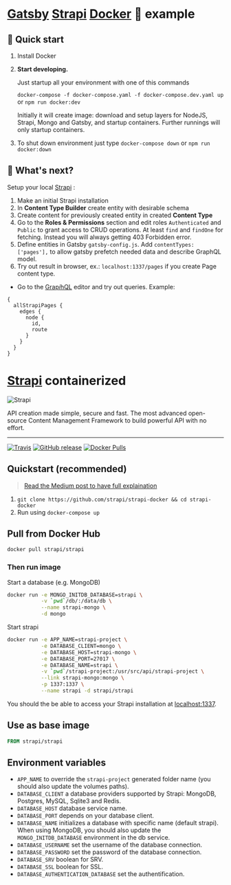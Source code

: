 # [Gatsby](https://www.gatsbyjs.org/) [Strapi](https://github.com/strapi/strapi) [Docker](https://www.docker.com/) 🐳 example 

## 🚀 Quick start

1.  Install Docker

1.  **Start developing.**

    Just startup all your environment with one of this commands

    `docker-compose -f docker-compose.yaml -f docker-compose.dev.yaml up` or `npm run docker:dev`
    
    Initially it will create image: download and setup layers for NodeJS, Strapi, Mongo and Gatsby, and startup containers. Further runnings will only startup containers.

1.  To shut down environment just type `docker-compose down` or `npm run docker:down`
    
## 🧐 What's next?

Setup your local [Strapi](https://localhost:1337/admin) :

1. Make an initial Strapi installation
1. In **Content Type Builder** create entity with desirable schema
1. Create content for previously created entity in created **Content Type**
1. Go to the **Roles & Permissions** section and edit roles `Authenticated` and `Public` to grant access to CRUD operations. At least `find` and `findOne` for fetching. Instead you will always getting 403 Forbidden error.
1. Define entities in Gatsby `gatsby-config.js`. Add `contentTypes: ['pages'],` to allow gatsby prefetch needed data and describe GraphQL model.
1. Try out result in browser, ex.: `localhost:1337/pages` if you create Page content type.

- Go to the [Grap*i*hQL](http://localhost:8000/__graphql) editor and try out queries. Example:
```
{
  allStrapiPages {
    edges {
      node {
        id,
        route
      }
    }
  }
}
```

























# [Strapi](https://github.com/strapi/strapi) containerized


![Strapi](https://cldup.com/7umchwdUBh.png)

API creation made simple, secure and fast.
The most advanced open-source Content Management Framework to build powerful API with no effort.

***

[![Travis](https://img.shields.io/travis/strapi/strapi-docker.svg?style=for-the-badge)](https://travis-ci.org/strapi/strapi-docker)
[![GitHub release](https://img.shields.io/github/release/strapi/strapi-docker.svg?style=for-the-badge)](https://github.com/strapi/strapi-docker/releases)
[![Docker Pulls](https://img.shields.io/docker/pulls/strapi/strapi.svg?style=for-the-badge)](https://hub.docker.com/r/strapi/strapi)

## Quickstart (recommended)

> [Read the Medium post to have full explaination](https://medium.com/@lucaperret/strapi-quickstart-with-docker-d77ca7c86c1f)

1. `git clone https://github.com/strapi/strapi-docker && cd strapi-docker`
2. Run using `docker-compose up`

## Pull from Docker Hub

```bash
docker pull strapi/strapi
```

### Then run image

Start a database (e.g. MongoDB)

```bash
docker run -e MONGO_INITDB_DATABASE=strapi \
           -v `pwd`/db/:/data/db \
           --name strapi-mongo \
           -d mongo
```

Start strapi

```bash
docker run -e APP_NAME=strapi-project \
           -e DATABASE_CLIENT=mongo \
           -e DATABASE_HOST=strapi-mongo \
           -e DATABASE_PORT=27017 \
           -e DATABASE_NAME=strapi \
           -v `pwd`/strapi-project:/usr/src/api/strapi-project \
           --link strapi-mongo:mongo \
           -p 1337:1337 \
           --name strapi -d strapi/strapi
```

You should the be able to access your Strapi installation at [localhost:1337](http://localhost:1337).

## Use as base image

```Dockerfile
FROM strapi/strapi
```

## Environment variables

- `APP_NAME` to override the `strapi-project` generated folder name (you should also update the volumes paths).
- `DATABASE_CLIENT` a database providers supported by Strapi: MongoDB, Postgres, MySQL, Sqlite3 and Redis.
- `DATABASE_HOST` database service name.
- `DATABASE_PORT` depends on your database client.
- `DATABASE_NAME` initializes a database with specific name (default strapi). When using MongoDB, you should also update the `MONGO_INITDB_DATABASE` environment in the db service.
- `DATABASE_USERNAME` set the username of the database connection.
- `DATABASE_PASSWORD` set the password of the database connection.
- `DATABASE_SRV` boolean for SRV.
- `DATABASE_SSL` boolean for SSL.
- `DATABASE_AUTHENTICATION_DATABASE` set the authentification.
